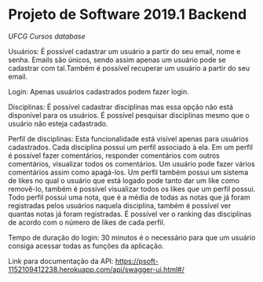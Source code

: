 # Projeto de Software 2019.1 Backend

*UFCG Cursos database*

Usuários: É possível cadastrar um usuário a partir do seu email, nome e senha. Emails são únicos, sendo assim apenas um usuário pode se cadastrar com tal.Também é possível recuperar um usuário a partir do seu email.

Login: Apenas usuários cadastrados podem fazer login.

Disciplinas: É possível cadastrar disciplinas mas essa opção não está disponível para os usuários. É possível pesquisar disciplinas mesmo que o usuário não esteja cadastrado. 

Perfil de disciplinas: Esta funcionalidade está visível apenas para usuários cadastrados. Cada disciplina possui um perfil associado à ela. Em um perfil é possível fazer comentários, responder comentários com outros comentários, visualizar todos os comentários. Um usuário pode fazer vários comentários assim como apagá-los. Um perfil também possui um sistema de likes no qual o usuário que está logado pode tanto dar um like como removê-lo, também é possível visualizar todos os likes que um perfil possui. Todo perfil possui uma nota, que é a média de todas as notas que já foram registradas pelos usuários naquela disciplina, também é possível ver quantas notas já foram registradas. É possível ver o ranking das disciplinas de acordo com o número de likes de cada perfil.

Tempo de duração do login: 30 minutos é o necessário para que um usuário consiga acessar todas as funções da aplicação.

Link para documentação da API: https://psoft-1152109412238.herokuapp.com/api/swagger-ui.html#/
